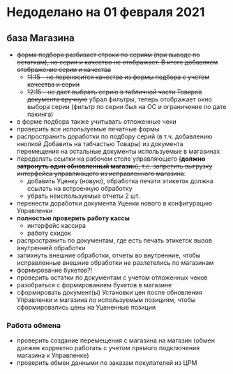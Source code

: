 # Недоделано на 01 февраля 2021

## база Магазина

- ~~форма подбора разбивает строки по сериям (при выводе по остаткам), но серии и качество не отображает. В итоге добавляем отображение серии и качества~~
  - ~~11:15 - не переносится качество из формы подбора с учетом качества и серии~~
  - ~~12:15 - не дает выбрать серию в табличной части Товаров документа вручную~~ убрал фильтры, теперь отображает окно выбора серии (фильтр по серии был на ОС и ограничение по дате пакинга)
- в форме подбора также учитывать отложенные чеки
- проверить все используемые печатные формы
- распространить доработки по подбору серий (в т.ч. добавлению кнопкой Добавить на табчастью Товары) из документа перемещения на остальные документы используемые в магазинах
- переделать ссылки на рабочем столе управляющего ~~(**должно затронуть один обновленный магазин**), т.е. запретить выгрузку интерфейса управляющего из исправленного магазина~~:  
  - добавить Уценку (новую), обработка печати этикеток должна ссылать на встроенную обработку  
  - убрать неиспользуемые отчеты 2 шт.
- перенести доработки документа Уценки нового в конфигурацию Управленки 
- **полностью проверить работу кассы**
  - интерфейс кассира
  - работу скидок
- распространить по документам, где есть печать этикеток вызов внутренней обработки
- запихнуть внешние обработки, отчеты во внутренние, чтобы исправленные внешние обработки не разлетелись по магазинам
- формирование букетов?!
- проверить остатки по документам с учетом отложенных чеков
- разобраться с формированием букетов в магазине
- сформировать документ(ы) Установки цен после обновления Управленки и магазина по используемым позициям, чтобы сформировались цены на Уцененные позиции

### Работа обмена

- проверить создание перемещения с магазина на магазин (обмен должен корректно работать с учетом прямого подключения магазина к Управленке)
- проверить обмен данными по заказам покупателей из ЦРМ
